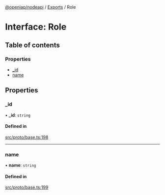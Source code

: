 [@openiap/nodeapi](../README.md) / [Exports](../modules.md) / Role

# Interface: Role

## Table of contents

### Properties

- [\_id](Role.md#_id)
- [name](Role.md#name)

## Properties

### \_id

• **\_id**: `string`

#### Defined in

[src/proto/base.ts:198](https://github.com/openiap/nodeapi/blob/a6b5438/src/proto/base.ts#L198)

___

### name

• **name**: `string`

#### Defined in

[src/proto/base.ts:199](https://github.com/openiap/nodeapi/blob/a6b5438/src/proto/base.ts#L199)
